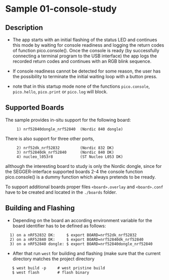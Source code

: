 # Sample 01-console-study

## Description

* The app starts with an initial flashing of the status LED and continues
  this mode by waiting for console readiness and logging the return codes
  of function pico.console(). Once the console is ready (by successfully
  connecting a terminal program to the USB interface) the app logs the
  recorded return codes and continues with an RGB blink sequence.

* If console readiness cannot be detected for some reason, the user has the
  possibility to terminate the initial waiting loop with a button press.

* note that in this startup mode none of the functions `pico.console`,
  `pico.hello`, `pico.print` or `pico.log` will block.

## Supported Boards

The sample provides in-situ support for the following board:
```
     1) nrf52840dongle_nrf52840  (Nordic 840 dongle)
```
There is also support for three other ports,
```
     2) nrf52dk_nrf52832         (Nordic 832 DK)
     3) nrf52840dk_nrf52840      (Nordic 840 DK)
     4) nucleo_l053r8            (ST Nucleo L053 DK)
```
allthough the interesting board to study is only the Nordic dongle, since for
the SEGGER-interface supported boards 2-4 the console function pico.console()
is a dummy function which always pretends to be rready.

To support additional boards proper files `<board>.overlay` and `<board>.conf`
have to be created and located in the `./boards` folder.


## Building and Flashing

* Depending on the board an according environment variable for the board
  identifier has to be defined as follows:

```
  1) on a nRF52832 DK:     $ export BOARD=nrf52dk_nrf52832
  2) on a nRF52840 DK:     $ export BOARD=nrf52840dk_nrf52840
  3) on a nRF52840 dongle: $ export BOARD=nrf52840dongle_nrf52840
```  
* After that run `west` for building and flashing (make sure that the current
  directory matches the project directory

```
   $ west build -p     # west pristine build
   $ west flash        # flash binary
```
